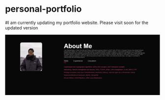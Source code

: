 # personal-portfolio
#I am currently updating my portfolio website. Please visit soon for the updated version



![plot](./images/rdme.png)
